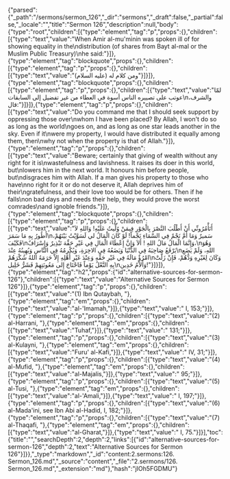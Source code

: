 {"parsed":{"_path":"/sermons/sermon_126","_dir":"sermons","_draft":false,"_partial":false,"_locale":"","title":"Sermon 126","description":null,"body":{"type":"root","children":[{"type":"element","tag":"p","props":{},"children":[{"type":"text","value":"When Amir al-mu'minin was spoken ill of for showing equality in the\ndistribution (of shares from Bayt al-mal or the Muslim Public Treasury)\nhe said:"}]},{"type":"element","tag":"blockquote","props":{},"children":[{"type":"element","tag":"p","props":{},"children":[{"type":"text","value":"ومن كلام له (عليه السلام)"}]}]},{"type":"element","tag":"blockquote","props":{},"children":[{"type":"element","tag":"p","props":{},"children":[{"type":"text","value":"لمّا عوتب على تصييره الناس أسوة في العطاء من غير تفضيل إلى السابقات\nوالشرف، قال:"}]}]},{"type":"element","tag":"p","props":{},"children":[{"type":"text","value":"Do you command me that I should seek support by oppressing those over\nwhom I have been placed? By Allah, I won't do so as long as the world\ngoes on, and as long as one star leads another in the sky. Even if it\nwere my property, I would have distributed it equally among them, then\nwhy not when the property is that of Allah."}]},{"type":"element","tag":"p","props":{},"children":[{"type":"text","value":"Beware; certainly that giving of wealth without any right for it is\nwastefulness and lavishness. It raises its doer in this world, but\nlowers him in the next world. It honours him before people, but\ndisgraces him with Allah. If a man gives his property to those who have\nno right for it or do not deserve it, Allah deprives him of their\ngratefulness, and their love too would be for others. Then if he falls\non bad days and needs their help, they would prove the worst comrades\nand ignoble friends."}]},{"type":"element","tag":"blockquote","props":{},"children":[{"type":"element","tag":"p","props":{},"children":[{"type":"text","value":"أَتَأْمُرُونِّي أَنْ أَطْلُبَ النَّصْرَ بِالْجَوْرِ فِيمَنْ وُلِّيتُ عَلَيْهِ! وَاللهِ لاَ أَطُورُ بِهِ مَا سَمَرَ\nسَميرٌ وَمَا أَمَّ نَجْمٌ فِي السَّمَاءِ نَجْماً! لَوْ كَانَ الْمَالُ لي لَسَوَّيْتُ بَيْنَهُمْ، فَكَيْفَ\nوَإِنَّمَا الْمَالُ مَالُ اللهِ ! أَلاَ وَإِنَّ إِعْطَاءَ الْمَالِ فِي غَيْرِ حَقِّهَ تَبْذِيرٌ وَإِسْرَافٌ،\nوَهُوَ يَرْفَعُ صَاحِبَهُ فِي الدُّنْيَا وَيَضَعُهُ فِي الاخِرَةِ، وَيُكْرِمُهُ فِي النَّاسِ وَيُهِينُهُ عِنْدَ\nاللهِ، وَلَمْ يَضَعِ امْرُؤٌ مَالَهُ فِي غَيْرِ حَقِّهِ وَعِنْدَ غَيْرِ أَهْلِهِ إِلاَّ حَرَمَهُ اللهُ شُكْرَهُمْ\nوَكَانَ لِغَيْرِهِ وَدُّهُمْ، فَإِنْ زَلَّتْ بِهِ النَّعْلُ يَوْماً فَاحْتَاجَ إِلى مَعُونَتِهِمْ فَشَرُّ خَلِيل\nوَأَلاْمُ خَدِين!"}]}]},{"type":"element","tag":"h2","props":{"id":"alternative-sources-for-sermon-126"},"children":[{"type":"text","value":"Alternative Sources for Sermon 126"}]},{"type":"element","tag":"p","props":{},"children":[{"type":"text","value":"(1) Ibn Qutaybah, "},{"type":"element","tag":"em","props":{},"children":[{"type":"text","value":"al-'Imamah,"}]},{"type":"text","value":" I, 153;"}]},{"type":"element","tag":"p","props":{},"children":[{"type":"text","value":"(2) al-Harrani, "},{"type":"element","tag":"em","props":{},"children":[{"type":"text","value":"Tuhaf,"}]},{"type":"text","value":" 131;"}]},{"type":"element","tag":"p","props":{},"children":[{"type":"text","value":"(3) al-Kulayni, "},{"type":"element","tag":"em","props":{},"children":[{"type":"text","value":"Furu' al-Kafi,"}]},{"type":"text","value":" IV, 31;"}]},{"type":"element","tag":"p","props":{},"children":[{"type":"text","value":"(4) al-Mufid, "},{"type":"element","tag":"em","props":{},"children":[{"type":"text","value":"al-Majalis,"}]},{"type":"text","value":" 95;"}]},{"type":"element","tag":"p","props":{},"children":[{"type":"text","value":"(5) al-Tusi, "},{"type":"element","tag":"em","props":{},"children":[{"type":"text","value":"al-'Amali,"}]},{"type":"text","value":" I, 197;"}]},{"type":"element","tag":"p","props":{},"children":[{"type":"text","value":"(6) al-Mada'ini, see Ibn Abi al-Hadid, I, 182;"}]},{"type":"element","tag":"p","props":{},"children":[{"type":"text","value":"(7) al-Thaqafi, "},{"type":"element","tag":"em","props":{},"children":[{"type":"text","value":"al-Gharat,"}]},{"type":"text","value":" I, 75."}]}],"toc":{"title":"","searchDepth":2,"depth":2,"links":[{"id":"alternative-sources-for-sermon-126","depth":2,"text":"Alternative Sources for Sermon 126"}]}},"_type":"markdown","_id":"content:2.sermons:126. Sermon_126.md","_source":"content","_file":"2.sermons/126. Sermon_126.md","_extension":"md"},"hash":"jIOh5FGDMU"}